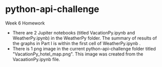 # python-api-challenge
Week 6 Homework

- There are 2 Jupiter notebooks (titled VacationPy.ipynb and WeatherPy.ipynb) in the WeatherPy folder. The summary of results of the graphs in Part I is within the first cell of WeatherPy.ipynb .  
- There is 1 png image in the current python-api-challenge folder titled "VacationPy_hotel_map.png". 
This image was created from the VacaationPy.ipynb file.
